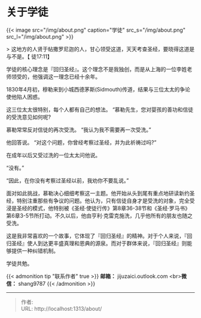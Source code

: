 # 关于学徒


{{&lt; image src=&#34;/img/about.png&#34; caption=&#34;学徒&#34; src_s=&#34;/img/about.png&#34; src_l=&#34;/img/about.png&#34; &gt;}}

&gt; 这地方的人贤于帖撒罗尼迦的人，甘心领受这道，天天考查圣经，要晓得这道是与不是。【 徒17:11】

学徒的核心理念是『回归圣经』。这个理念不是我独创，而是从上海的一位李姓老师领受的，他强调这一理念已经十余年。

1830年4月初，穆勒来到小城西德茅斯(Sidmouth)传道，结果与三位太太的争论使他陷人困惑。

这三位太太很特别，每个人都有自己的想法。 “慕勒先生，您对婴孩的善功和信徒的受洗意见如何呢? 

慕勒常常反对信徒的再次受洗。 “我认为我不需要再一次受洗。”

他回答说。 “对这个问题，你曾经考察过圣经，并为此祈祷过吗?”

在成年以后又受过洗的一位太太问他说。 

“没有。”

“因此，在你没有考察过圣经以前，我劝你不要乱说。”

面对如此挑战，慕勒决心细细考察这一主题。他开始从头到尾有重点地研读新约圣经，特别注重那些有争议的问题。他认为，只有信徒自身才是受洗的对象，完全受浸是圣经的模式，他特别被《圣经·使徒行传》第8章36-38节和《圣经·罗马书》第6章3-5节所打动。不久以后，他由亨利·克雷克施洗，几乎他所有的朋友也随之受洗。

这是我非常喜欢的一个故事，它体现了『回归圣经』的精神。对于个人来说，『回归圣经』使人到达更丰盛真理和恩典的源泉。而对于群体来说，『回归圣经』则能够提供一种纠错机制。

学徒共勉。

{{&lt; admonition tip &#34;联系作者&#34; true &gt;}}
**邮箱：** jijuzaici.outlook.com
&lt;br&gt;**微信：** shang9787
{{&lt; /admonition &gt;}}



---

> 作者:   
> URL: http://localhost:1313/about/  

